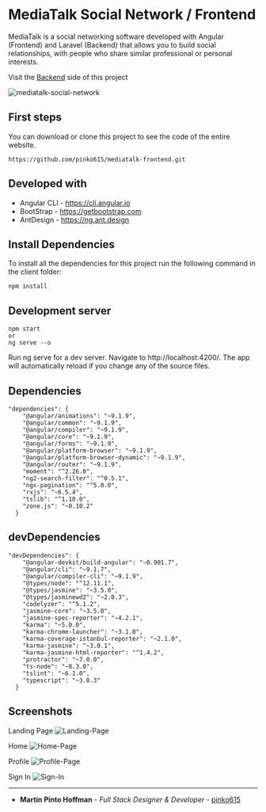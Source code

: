 # MediaTalk Social Network / Frontend
MediaTalk is a social networking software developed with Angular (Frontend) and Laravel (Backend) that allows you to build social relationships, with people who share similar professional or personal interests.

Visit the [Backend](https://github.com/pinko615/mediatalk-frontend) side of this project

![mediatalk-social-network](http://pink0.online/main-i.jpg)

## First steps
You can download or clone this project to see the code of the entire website.
```
https://github.com/pinko615/mediatalk-frontend.git
```

## Developed with
* Angular CLI - https://cli.angular.io
* BootStrap - https://getbootstrap.com
* AntDesign - https://ng.ant.design

## Install Dependencies
To install all the dependencies for this project run the following command in the client folder:
```
npm install
```
## Development server
```
npm start
or
ng serve --o
```
Run ng serve for a dev server. Navigate to http://localhost:4200/. The app will automatically reload if you change any of the source files.

## Dependencies
```
"dependencies": {
    "@angular/animations": "~9.1.9",
    "@angular/common": "~9.1.9",
    "@angular/compiler": "~9.1.9",
    "@angular/core": "~9.1.9",
    "@angular/forms": "~9.1.9",
    "@angular/platform-browser": "~9.1.9",
    "@angular/platform-browser-dynamic": "~9.1.9",
    "@angular/router": "~9.1.9",
    "moment": "^2.26.0",
    "ng2-search-filter": "^0.5.1",
    "ngx-pagination": "^5.0.0",
    "rxjs": "~6.5.4",
    "tslib": "^1.10.0",
    "zone.js": "~0.10.2"
  }
```

## devDependencies
```
"devDependencies": {
    "@angular-devkit/build-angular": "~0.901.7",
    "@angular/cli": "~9.1.7",
    "@angular/compiler-cli": "~9.1.9",
    "@types/node": "^12.11.1",
    "@types/jasmine": "~3.5.0",
    "@types/jasminewd2": "~2.0.3",
    "codelyzer": "^5.1.2",
    "jasmine-core": "~3.5.0",
    "jasmine-spec-reporter": "~4.2.1",
    "karma": "~5.0.0",
    "karma-chrome-launcher": "~3.1.0",
    "karma-coverage-istanbul-reporter": "~2.1.0",
    "karma-jasmine": "~3.0.1",
    "karma-jasmine-html-reporter": "^1.4.2",
    "protractor": "~7.0.0",
    "ts-node": "~8.3.0",
    "tslint": "~6.1.0",
    "typescript": "~3.8.3"
  }
```

## Screenshots

Landing Page
![Landing-Page](http://pink0.online/landing-2.png)

Home
![Home-Page](http://pink0.online/profile-3.png)

Profile
![Profile-Page](http://pink0.online/profile-2.png)

Sign In
![Sign-In](http://pink0.online/login-2.png)

---
* **Martín Pinto Hoffman** - *Full Stack Designer & Developer* - [pinko615](https://github.com/pinko615)

